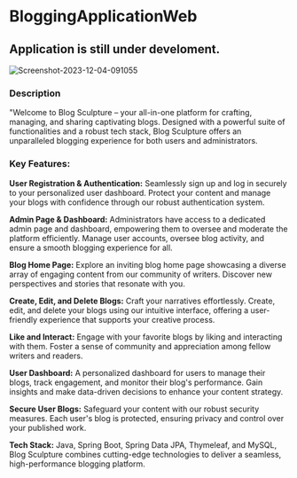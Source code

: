 # BloggingApplicationWeb
## Application is still under develoment.

<img src="https://i.ibb.co/tKsLLJr/Screenshot-2023-12-04-091055.png" alt="Screenshot-2023-12-04-091055" border="0">

### Description
"Welcome to Blog Sculpture – your all-in-one platform for crafting, managing, and sharing captivating blogs. Designed with a powerful suite of functionalities and a robust tech stack, Blog Sculpture offers an unparalleled blogging experience for both users and administrators.

### Key Features:

**User Registration & Authentication:** Seamlessly sign up and log in securely to your personalized user dashboard. Protect your content and manage your blogs with confidence through our robust authentication system.

**Admin Page & Dashboard:** Administrators have access to a dedicated admin page and dashboard, empowering them to oversee and moderate the platform efficiently. Manage user accounts, oversee blog activity, and ensure a smooth blogging experience for all.

**Blog Home Page:** Explore an inviting blog home page showcasing a diverse array of engaging content from our community of writers. Discover new perspectives and stories that resonate with you.

**Create, Edit, and Delete Blogs:** Craft your narratives effortlessly. Create, edit, and delete your blogs using our intuitive interface, offering a user-friendly experience that supports your creative process.

**Like and Interact:** Engage with your favorite blogs by liking and interacting with them. Foster a sense of community and appreciation among fellow writers and readers.

**User Dashboard:** A personalized dashboard for users to manage their blogs, track engagement, and monitor their blog's performance. Gain insights and make data-driven decisions to enhance your content strategy.

**Secure User Blogs:** Safeguard your content with our robust security measures. Each user's blog is protected, ensuring privacy and control over your published work.

**Tech Stack:** Java, Spring Boot, Spring Data JPA, Thymeleaf, and MySQL, Blog Sculpture combines cutting-edge technologies to deliver a seamless, high-performance blogging platform.
